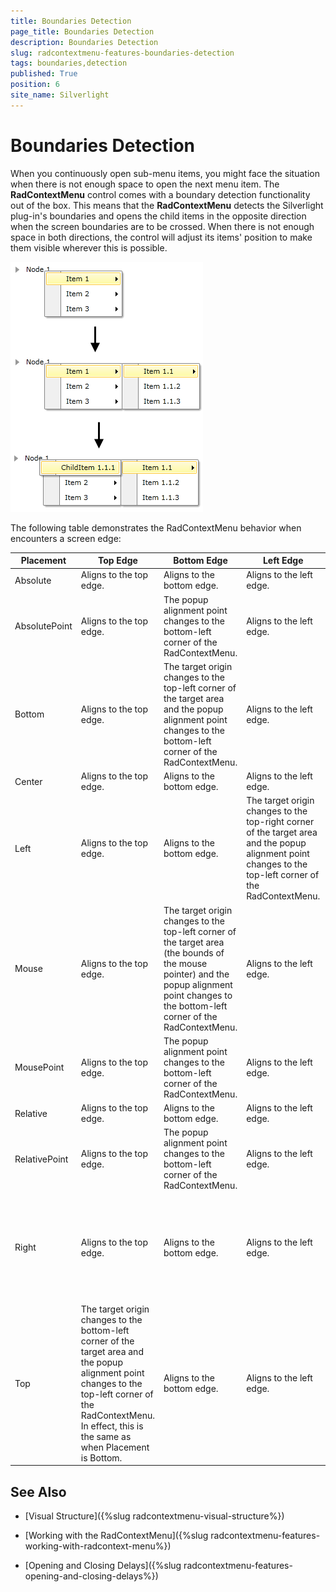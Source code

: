 ```yaml
---
title: Boundaries Detection
page_title: Boundaries Detection
description: Boundaries Detection
slug: radcontextmenu-features-boundaries-detection
tags: boundaries,detection
published: True
position: 6
site_name: Silverlight
---
```


# Boundaries Detection

When you continuously open sub-menu items, you might face the situation when there is not enough space to open the next menu item. The __RadContextMenu__ control comes with a boundary detection functionality out of the box. This means that the __RadContextMenu__ detects the Silverlight plug-in's boundaries and opens the child items in the opposite direction when the screen boundaries are to be crossed. When there is not enough space in both directions, the control will adjust its items' position to make them visible wherever this is possible.

![](images/RadContextMenu_Features_Boundaries_Detection_01.png)

The following table demonstrates the RadContextMenu behavior when encounters a screen edge:

Placement	|	Top Edge	|	Bottom Edge	|	Left Edge	|	Right Edge
---	|	---	|	---	|	---	|	---
Absolute	|	Aligns to the top edge.	|	Aligns to the bottom edge.	|	Aligns to the left edge.	|	Aligns to the right edge.
AbsolutePoint	|	Aligns to the top edge.	|	The popup alignment point changes to the bottom-left corner of the RadContextMenu.	|	Aligns to the left edge.	|	The popup alignment point changes to the top-right corner of the RadContextMenu.
Bottom	|	Aligns to the top edge.	|	The target origin changes to the top-left corner of the target area and the popup alignment point changes to the bottom-left corner of the RadContextMenu.	|	Aligns to the left edge.	|	Aligns to the right edge.
Center	|	Aligns to the top edge.	|	Aligns to the bottom edge.	|	Aligns to the left edge.	|	Aligns to the right edge.
Left	|	Aligns to the top edge.	|	Aligns to the bottom edge.	|	The target origin changes to the top-right corner of the target area and the popup alignment point changes to the top-left corner of the RadContextMenu.	|	Aligns to the right edge.
Mouse	|	Aligns to the top edge.	|	The target origin changes to the top-left corner of the target area (the bounds of the mouse pointer) and the popup alignment point changes to the bottom-left corner of the RadContextMenu.	|	Aligns to the left edge.	|	Aligns to the right edge.
MousePoint	|	Aligns to the top edge.	|	The popup alignment point changes to the bottom-left corner of the RadContextMenu.	|	Aligns to the left edge.	|	The popup alignment point changes to the top-right corner of the popup.
Relative	|	Aligns to the top edge.	|	Aligns to the bottom edge.	|	Aligns to the left edge.	|	Aligns to the right edge.
RelativePoint	|	Aligns to the top edge.	|	The popup alignment point changes to the bottom-left corner of the RadContextMenu.	|	Aligns to the left edge.	|	The popup alignment point changes to the top-right corner of the popup.
Right	|	Aligns to the top edge.	|	Aligns to the bottom edge.	|	Aligns to the left edge.	|	The target origin changes to the top-left corner of the target area and the popup alignment point changes to the top-right corner of the RadContextMenu.
Top	|	The target origin changes to the bottom-left corner of the target area and the popup alignment point changes to the top-left corner of the RadContextMenu. In effect, this is the same as when Placement is Bottom.	|	Aligns to the bottom edge.	|	Aligns to the left edge.	|	Aligns to the right edge.


## See Also

 * [Visual Structure]({%slug radcontextmenu-visual-structure%})

 * [Working with the RadContextMenu]({%slug radcontextmenu-features-working-with-radcontext-menu%})

 * [Opening and Closing Delays]({%slug radcontextmenu-features-opening-and-closing-delays%})
